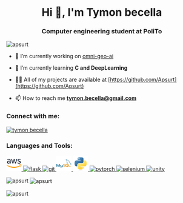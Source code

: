 <h1 align="center">Hi 👋, I'm Tymon becella</h1>
<h3 align="center">Computer engineering student at PoliTo</h3>

<p align="left"> <img src="https://komarev.com/ghpvc/?username=apsurt&label=Profile%20views&color=0e75b6&style=flat" alt="apsurt" /> </p>

- 🔭 I’m currently working on [omni-geo-ai](https://github.com/Apsurt/omni-geo-ai)

- 🌱 I’m currently learning **C and DeepLearning**

- 👨‍💻 All of my projects are available at [https://github.com/Apsurt](https://github.com/Apsurt)

- 📫 How to reach me **tymon.becella@gmail.com**

<h3 align="left">Connect with me:</h3>
<p align="left">
<a href="https://linkedin.com/in/tymon becella" target="blank"><img align="center" src="https://raw.githubusercontent.com/rahuldkjain/github-profile-readme-generator/master/src/images/icons/Social/linked-in-alt.svg" alt="tymon becella" height="30" width="40" /></a>
</p>

<h3 align="left">Languages and Tools:</h3>
<p align="left"> <a href="https://aws.amazon.com" target="_blank" rel="noreferrer"> <img src="https://raw.githubusercontent.com/devicons/devicon/master/icons/amazonwebservices/amazonwebservices-original-wordmark.svg" alt="aws" width="40" height="40"/> </a> <a href="https://flask.palletsprojects.com/" target="_blank" rel="noreferrer"> <img src="https://www.vectorlogo.zone/logos/pocoo_flask/pocoo_flask-icon.svg" alt="flask" width="40" height="40"/> </a> <a href="https://git-scm.com/" target="_blank" rel="noreferrer"> <img src="https://www.vectorlogo.zone/logos/git-scm/git-scm-icon.svg" alt="git" width="40" height="40"/> </a> <a href="https://www.mysql.com/" target="_blank" rel="noreferrer"> <img src="https://raw.githubusercontent.com/devicons/devicon/master/icons/mysql/mysql-original-wordmark.svg" alt="mysql" width="40" height="40"/> </a> <a href="https://www.python.org" target="_blank" rel="noreferrer"> <img src="https://raw.githubusercontent.com/devicons/devicon/master/icons/python/python-original.svg" alt="python" width="40" height="40"/> </a> <a href="https://pytorch.org/" target="_blank" rel="noreferrer"> <img src="https://www.vectorlogo.zone/logos/pytorch/pytorch-icon.svg" alt="pytorch" width="40" height="40"/> </a> <a href="https://www.selenium.dev" target="_blank" rel="noreferrer"> <img src="https://raw.githubusercontent.com/detain/svg-logos/780f25886640cef088af994181646db2f6b1a3f8/svg/selenium-logo.svg" alt="selenium" width="40" height="40"/> </a> <a href="https://unity.com/" target="_blank" rel="noreferrer"> <img src="https://www.vectorlogo.zone/logos/unity3d/unity3d-icon.svg" alt="unity" width="40" height="40"/> </a> </p>

<p><img align="left" src="https://github-readme-stats.vercel.app/api/top-langs?username=apsurt&show_icons=true&locale=en&layout=compact" alt="apsurt" /></p>

<p>&nbsp;<img align="center" src="https://github-readme-stats.vercel.app/api?username=apsurt&show_icons=true&locale=en" alt="apsurt" /></p>

<p><img align="center" src="https://github-readme-streak-stats.herokuapp.com/?user=apsurt&" alt="apsurt" /></p>
